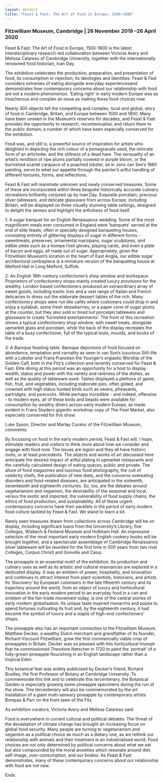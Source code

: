 ```yaml
---
layout: default
title: "Feast & Fast: The Art of Food in Europe, 1500–1800"
---
```



<h3 class="text-center">Fitzwilliam Museum, Cambridge | 26 November 2019 –26 April 2020</h3>

Feast & Fast: The Art of Food in Europe, 1500-1800 is the latest interdisciplinary research-led collaboration between Victoria Avery and Melissa Calaresu of Cambridge University, together with the internationally renowned food historian, Ivan Day.

The exhibition celebrates the production, preparation, and presentation of food, its consumption or rejection, its ideologies and identities. Feast & Fast considers extremes of eating alongside everyday experiencesand demonstrates how contemporary concerns about our relationship with food are not a modern phenomenon. ‘Eating right’ in early modern Europe was as treacherous and complex an issue as making these food choices now.

Nearly 300 objects tell the compelling and complex, local and global, story of food in Cambridge, Britain, and Europe between 1500 and 1800. Many have been unseen in the Museum’s reserves for decades, and Feast & Fast provides the opportunity to research, recontextualise, and return them to the public domain, a number of which have been especially conserved for the exhibition.

Food was, and still is, a powerful source of inspiration for artists who delighted in depicting the rich colour of a pomegranate seed, the intricate form of an artichoke, and the stillness of a dead hare. The sensuality of an artist’s rendition of ripe plums partially covered in purple bloom, or the burnished scarlet carapace of a poached lobster, as in Joris van Son’s 1660 painting, serve to whet our appetite through the painter’s artful handling of different textures, forms, and reflections.

Feast & Fast will reanimate unknown and newly conserved treasures. Some of these are incorporated within three bespoke historically accurate culinary recreations brilliantly conjured up by Ivan Day. Exquisite porcelain, precious silver tableware, and delicate glassware from across Europe, including Britain, will be displayed on three visually stunning table settings, designed to delight the senses and highlight the artfulness of food itself.

1: A sugar banquet for an English Renaissance wedding. Some of the most magnificent meals ever consumed in England were ‘banquets’ served at the end of elite feasts, often in specially designed banqueting houses, consisting entirely of glittering displays of sugar in different forms - sweetmeats, preserves, ornamental marzipans, sugar sculptures, and edible jokes such as a trompe l’oeil gloves, playing cards, and even a plate of bacon and eggs, all made out of sugar. Appropriately, given the Fitzwilliam Museum’s location in the heart of East Anglia, our edible sugar architectural centrepiece is a miniature version of the banqueting house at Melford Hall in Long Melford, Suffolk.



2: An English 18th-century confectioner’s shop window and workspace. Proprietors of confectionery shops mainly created luxury provisions for the wealthy. London-based confectioners produced an extraordinary array of sweet goods, including exotic ices and a vast range of Italian and French delicacies to dress out the elaborate dessert tables of the rich. Many confectionery shops were run like cafés where customers could drop in and enjoy a syllabub, some fresh strawberries, or a paper cone of sugar plums at the counter, but they also sold or hired out porcelain tableware and glassware to create ‘furnished entertainments’. The front of this recreation shows a typical confectionery shop window, with sweet treats, alongside upmarket glass and porcelain, while the back of the display recreates the table of a busy confectioner, full of the typical tools, moulds, and books of the trade.




3: A Baroque feasting table. Baroque depictions of food focused on abundance, temptation and carnality as seen in van Son’s luxurious Still-life with a Lobster and Frans Francken the Younger’s orgiastic Worship of the Golden Calf, both in the Fitz’s collection and recently conserved for Feast & Fast. Elite dining at this period was an opportunity for a host to display wealth, status and power with the variety and rareness of the dishes, as well as the quality of tableware used. Tables displayed a plethora of game, fish, fruit, and vegetables, including elaborate pies, often gilded, and crowned with high status hunted birds such as swans, pheasants, partridges, and peacocks. While perhaps incredible - and indeed, offensive -  to modern eyes, all of these birds and beasts were available for consumption by wealthy diners across early modern Europe, as made evident in Frans Snyders gigantic workshop copy of The Fowl Market, also especially conserved for this show.



Luke Syson, Director and Marlay Curator of the Fitzwilliam Museum, comments:

By focussing on food in the early modern period, Feast & Fast will, I hope, stimulate readers and visitors to think more about how we consider and engage with food now. The issues are legion and they all have historic roots, or at least precedents. The objects and works of art discussed here anticipate the desired impact of artful plating in upmarket restaurants and the carefully calculated design of eating spaces, public and private. The allure of food magazines and luscious food photography, the cult of celebrity chefs, the publication of new diets, and the concerns overeating disorders and food-related diseases, are anticipated in the sixteenth, seventeenth and eighteenth centuries. So, too, are the debates around vegetarianism and veganism, the desirability of the seasonal and local, versus the exotic and imported, the vulnerability of food supply chains, the ethics of food production, and sustainability. All of these urgent contemporary concerns have their parallels in the period of early modern food culture tackled by Feast & Fast. We stand to learn a lot.

Rarely seen treasures drawn from collections across Cambridge will be on display, including significant loans from the University’s Library, five Colleges, Wisbech & Fenland Museum and Holkham Hall. An impressive selection of the most important early modern English cookery books will be brought together, and a spectacular assemblage of Cambridge Renaissance silver tableware will be reunited for the first time in 500 years from two rival Colleges, Corpus Christi and Gonville and Caius.

The pineapple is an essential motif of the exhibition. Its production and culinary uses as well as its artistic and cultural resonances are explored in a dedicated display. It was an emblem of power, hospitality, and innovation and continues to attract interest from plant scientists, historians, and artists. Its ‘discovery’ by European colonisers in the late fifteenth century and its trajectory around the world, from an object of luxury and horticultural innovation in the early modern period to an everyday food in a can and emblem of the fair-trade movement today, is one of the central stories of early modern globalisation. Its unique taste inspired monarchs and popes to spend fortunes cultivating its fruit and, by the eighteenth century, it had become the symbol of luxury and a staple of high-end confectioners’ shops.



The pineapple also has an important connection to the Fitzwilliam Museum. Matthew Decker, a wealthy Dutch merchant and grandfather of its founder, Richard Viscount Fitzwilliam, grew the first commercially viable crop of pineapples in Britain. Decker was so pleased with this horticultural triumph that he commissioned Theodore Netscher in 1720 to paint the ‘portrait’ of a fully-grown pineapple flourishing in an English landscape rather than a tropical Eden.

This botanical feat was widely publicised by Decker’s friend, Richard Bradley, the first Professor of Botany at Cambridge University. To commemorate this link and to celebrate this tercentenary, the Botanical Garden is especially growing some pineapple specimens during the run of the show. This tercentenary will also be commemorated by the art installation of a giant multi-sensory pineapple by contemporary artists Bompas & Parr on the front lawn of the Fitz.







As exhibition curators, Victoria Avery and Melissa Calaresu said:

Food is everywhere in current cultural and political debates. The threat of the devastation of climate change has brought an increasing focus on global food security. Many people are turning to vegetarianism and veganism as a political choice as much as a dietary one, as we rethink our relationship with animals and their treatment in an industrialised world. Food choices are not only determined by political concerns about what we eat but also compounded by the moral anxieties which resonate around diet, self-image, over-consumption, and our bodies. As Feast & Fast demonstrates, many of these contemporary concerns about our relationship with food are not new.


Ends

